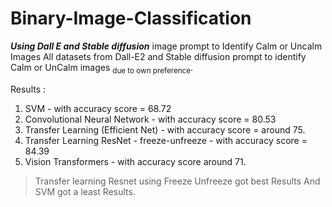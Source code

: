 # Binary-Image-Classification

***Using Dall E and Stable diffusion*** image prompt to Identify Calm or Uncalm Images
All datasets from Dall-E2 and Stable diffusion prompt to identify Calm or UnCalm images <sub>due to own preference</sub>.

Results : 
1. SVM  - with accuracy score = 68.72
2. Convolutional Neural Network - with accuracy score = 80.53
3. Transfer Learning (Efficient Net) - with accuracy score = around 75.
4. Transfer Learning ResNet - freeze-unfreeze - with accuracy score = 84.39
5. Vision Transformers - with accuracy score around 71.

> Transfer learning Resnet using Freeze Unfreeze got best Results 
> And SVM got a least Results.

